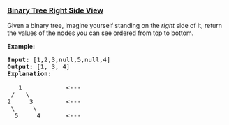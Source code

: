 ### [Binary Tree Right Side View](https://leetcode.com/problems/binary-tree-right-side-view)

<p>Given a binary tree, imagine yourself standing on the <em>right</em> side of it, return the values of the nodes you can see ordered from top to bottom.</p>

<p><strong>Example:</strong></p>

<pre>
<strong>Input:</strong>&nbsp;[1,2,3,null,5,null,4]
<strong>Output:</strong>&nbsp;[1, 3, 4]
<strong>Explanation:
</strong>
   1            &lt;---
 /   \
2     3         &lt;---
 \     \
  5     4       &lt;---
</pre>